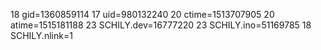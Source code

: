 18 gid=1360859114
17 uid=980132240
20 ctime=1513707905
20 atime=1515181188
23 SCHILY.dev=16777220
23 SCHILY.ino=51169785
18 SCHILY.nlink=1
